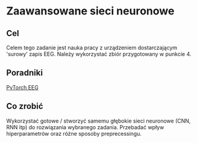 # Zaawansowane sieci neuronowe

## Cel
Celem tego zadanie jest nauka pracy z urządzeniem dostarczającym 'surowy' zapis EEG. Należy wykorzystać zbiór przygotowany w punkcie 4.

## Poradniki
[PyTorch EEG](https://torcheeg.readthedocs.io/en/latest/)

## Co zrobić
Wykorzystać gotowe / stworzyć samemu głębokie sieci neuronowe (CNN, RNN itp) do rozwiązania wybranego zadania. Przebadać wpływ hiperparametrów oraz różne sposoby preprecessingu.
